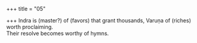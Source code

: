+++
title = "05"

+++
Indra is (master?) of (favors) that grant thousands, Varuṇa of (riches)  worth proclaiming.  
Their resolve becomes worthy of hymns.  